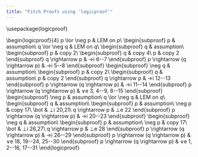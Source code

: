 ```yaml
---
title: "Fitch Proofs using 'logicproof'"
---
```

\usepackage{logicproof}

\begin{logicproof}{4}
p \lor \neg p & LEM on $p$\\
\begin{subproof}
    p & assumption\\
    q \lor \neg q & LEM on $q$\\
    \begin{subproof}
        q & assumption\\
        \begin{subproof}
            p & copy 2\\
            \begin{subproof}
                q & copy 4\\
                p & copy 2
            \end{subproof}
            q \rightarrow p & $\rightarrow$i 6--7
        \end{subproof}
        p \rightarrow (q \rightarrow p) & $\rightarrow$i 5--8
    \end{subproof}
    \begin{subproof}
        \neg q & assumption\\
        \begin{subproof}
            p & copy 2\\
            \begin{subproof}
                q & assumption\\
                p & copy 2
            \end{subproof}
            q \rightarrow p & $\rightarrow$i 12--13
        \end{subproof}
        p \rightarrow (q \rightarrow p) & $\rightarrow$i 11--14
    \end{subproof}
    p \rightarrow (q \rightarrow p) & $\lor$e 3, 4--9, 8--15
\end{subproof}
\begin{subproof}
    \neg p & assumption\\
    q \lor \neg q & LEM on $q$\\
    \begin{subproof}
        q & assumption\\
        \begin{subproof}
            p & assumption\\
            \neg p & copy 17\\
            \bot & $\bot$i 20,21\\
            q \rightarrow p & $\bot$e 22
        \end{subproof}
        p \rightarrow (q \rightarrow p) & $\rightarrow$i 20--23
    \end{subproof}
    \begin{subproof}
        \neg q & assumption\\
        \begin{subproof}
            p & assumption\\
            \neg p & copy 17\\
            \bot & $\bot$i 26,27\\
            q \rightarrow p & $\bot$e 28
        \end{subproof}
        p \rightarrow (q \rightarrow p) & $\rightarrow$i 26--29
    \end{subproof}
    p \rightarrow (q \rightarrow p) & $\lor$e 18, 19--24, 25--30
\end{subproof}
p \rightarrow (q \rightarrow p) & $\lor$e 1, 2--16, 17--31
\end{logicproof}